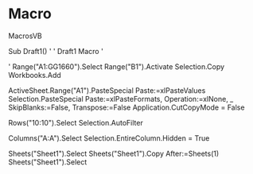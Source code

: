 # Macro
MacrosVB

Sub Draft1()
'
' Draft1 Macro
'

'
Range("A1:GG1660").Select
Range("B1").Activate
Selection.Copy
Workbooks.Add

ActiveSheet.Range("A1").PasteSpecial Paste:=xlPasteValues
Selection.PasteSpecial Paste:=xlPasteFormats, Operation:=xlNone, _
SkipBlanks:=False, Transpose:=False
Application.CutCopyMode = False

Rows("10:10").Select
Selection.AutoFilter

Columns("A:A").Select
Selection.EntireColumn.Hidden = True

Sheets("Sheet1").Select
Sheets("Sheet1").Copy After:=Sheets(1)
Sheets("Sheet1").Select


